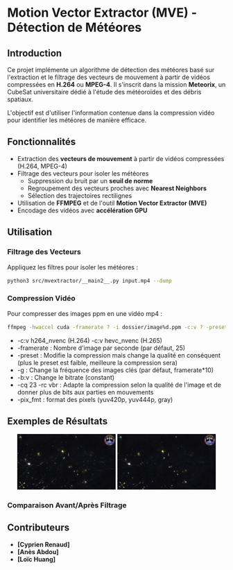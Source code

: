 
# Motion Vector Extractor (MVE) - Détection de Météores

## Introduction
Ce projet implémente un algorithme de détection des météores basé sur l'extraction et le filtrage des vecteurs de mouvement à partir de vidéos compressées en **H.264** ou **MPEG-4**. Il s'inscrit dans la mission **Meteorix**, un CubeSat universitaire dédié à l'étude des météoroïdes et des débris spatiaux.

L'objectif est d'utiliser l'information contenue dans la compression vidéo pour identifier les météores de manière efficace.

## Fonctionnalités
- Extraction des **vecteurs de mouvement** à partir de vidéos compressées (H.264, MPEG-4)
- Filtrage des vecteurs pour isoler les météores
  - Suppression du bruit par un **seuil de norme**
  - Regroupement des vecteurs proches avec **Nearest Neighbors**
  - Sélection des trajectoires rectilignes
- Utilisation de **FFMPEG** et de l'outil **Motion Vector Extractor (MVE)**
- Encodage des vidéos avec **accélération GPU**

## Utilisation
### Filtrage des Vecteurs
Appliquez les filtres pour isoler les météores :
```bash
python3 src/mvextractor/__main2__.py input.mp4 --dump
```
### Compression Vidéo
Pour compresser des images ppm en une vidéo mp4 :
```bash
ffmpeg -hwaccel cuda -framerate ? -i dossier/image%d.ppm -c:v ? -preset ? -pix_fmt ? -b:v ? -g ? output.mp4 -loglevel verbose
```
- -c:v h264_nvenc (H.264) -c:v hevc_nvenc (H.265)
- -framerate : Nombre d'image par seconde (par défaut, 25)
- -preset : Modifie la compression mais change la qualité en conséquent (plus le preset est faible, meilleure la compression sera)
- -g : Change la fréquence des images clés (par défaut, framerate*10)
- -b:v : Change le bitrate (constant)
- -cq 23 -rc vbr : Adapte la compression selon la qualité de l'image et de donner plus de bits aux parties en mouvements
- -pix_fmt : format des pixels (yuv420p, yuv444p, gray)

## Exemples de Résultats
<p align="center">
  <img src="mve/images/pasfiltre.jpg" width="45%" />
  <img src="mve/images/filtre.jpg" width="45%" />
</p>

### Comparaison Avant/Après Filtrage

## Contributeurs
- **[Cyprien Renaud]**
- **[Anès Abdou]**
- **[Loïc Huang]**


